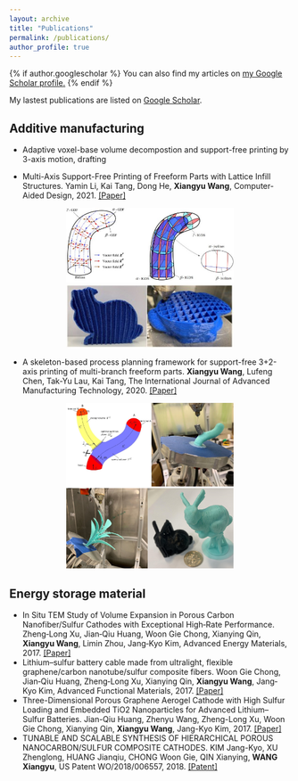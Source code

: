 ```yaml
---
layout: archive
title: "Publications"
permalink: /publications/
author_profile: true
---
```


{% if author.googlescholar %}
  You can also find my articles on <u><a href="{{author.googlescholar}}">my Google Scholar profile</a>.</u>
{% endif %}

My lastest publications are listed on [Google Scholar](https://scholar.google.com/citations?user=KlC5rHIAAAAJ&hl=en).

## Additive manufacturing

* Adaptive voxel-base volume decompostion and support-free printing by 3-axis motion, drafting

* Multi-Axis Support-Free Printing of Freeform Parts with Lattice Infill Structures. Yamin Li, Kai Tang, Dong He, **Xiangyu Wang**, Computer-Aided Design, 2021. [[Paper]](https://doi.org/10.1016/j.cad.2020.102986)
<center class="half">
    <img src="/images/lattice_pic1.jpg" width="300"/><img src="/images/lattice_pic2.jpg" width="300"/>
</center>

* A skeleton-based process planning framework for support-free 3+2-axis printing of multi-branch freeform parts. **Xiangyu Wang**, Lufeng Chen, Tak-Yu Lau, Kai Tang, The International Journal of Advanced Manufacturing Technology, 2020. [[Paper]](https://doi.org/10.1007/s00170-020-05790-0)
<center class="half">
    <img src="/images/skeleton_pic1.jpg" width="300"/><img src="/images/skeleton_pic2.jpg" width="300"/>
</center>

## Energy storage material
* In Situ TEM Study of Volume Expansion in Porous Carbon Nanofiber/Sulfur Cathodes with Exceptional High‐Rate Performance. Zheng‐Long Xu, Jian‐Qiu Huang, Woon Gie Chong, Xianying Qin, **Xiangyu Wang**, Limin Zhou, Jang‐Kyo Kim, Advanced Energy Materials, 2017. [[Paper]](https://doi.org/10.1002/aenm.201602078)
* Lithium–sulfur battery cable made from ultralight, flexible graphene/carbon nanotube/sulfur composite fibers. Woon Gie Chong, Jian‐Qiu Huang, Zheng‐Long Xu, Xianying Qin, **Xiangyu Wang**, Jang‐Kyo Kim, Advanced Functional Materials, 2017. [[Paper]](https://doi.org/10.1002/adfm.201604815)
* Three-Dimensional Porous Graphene Aerogel Cathode with High Sulfur Loading and Embedded TiO2 Nanoparticles for Advanced Lithium–Sulfur Batteries. Jian-Qiu Huang, Zhenyu Wang, Zheng-Long Xu, Woon Gie Chong, Xianying Qin, **Xiangyu Wang**, Jang-Kyo Kim, 2017. [[Paper]](https://doi.org/10.1021/acsami.6b10032)
* TUNABLE AND SCALABLE SYNTHESIS OF HIERARCHICAL POROUS NANOCARBON/SULFUR COMPOSITE CATHODES. KIM Jang-Kyo, XU Zhenglong, HUANG Jianqiu, CHONG Woon Gie, QIN Xianying, **WANG Xiangyu**, US Patent WO/2018/006557, 2018. [[Patent]](https://patentscope.wipo.int/search/en/detail.jsf?docId=WO2018006557)